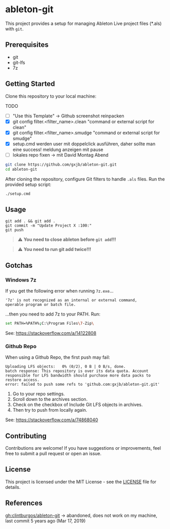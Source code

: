 # ableton-git

This project provides a setup for managing Ableton Live project files (*.als) with `git`.

## Prerequisites

- git
- git-lfs
- 7z

## Getting Started

Clone this repository to your local machine:

TODO 
- [ ] "Use this Template" -> Github screenshot reinpacken
- [X] git config filter.<filter_name>.clean "command or external script for clean"
- [X] git config filter.<filter_name>.smudge "command or external script for smudge"
- [X] setup.cmd werden user mit doppelclick ausführen, daher sollte man eine success! meldung anzeigen mit pause
- [ ] lokales repo fixen -> mit David Montag Abend

```bash
git clone https://github.com/gxjb/ableton-git.git
cd ableton-git
```

After cloning the repository, configure Git filters to handle `.als` files. Run the provided setup script:

```bash
./setup.cmd
```

## Usage

```
git add . && git add .
git commit -m "Update Project X :100:"
git push
```

> :warning: **You need to close ableton before `git add`!!!**

> :warning: **You need to run git add twice!!!**

## Gotchas

### Windows 7z

If you get the following error when running `7z.exe`...

```text
'7z' is not recognized as an internal or external command,
operable program or batch file.
```

...then you need to add 7z to your PATH. Run:

```bash
set PATH=%PATH%;C:\Program Files\7-Zip\
```

See: https://stackoverflow.com/a/14122808

### Github Repo

When using a Github Repo, the first push may fail:

```text
Uploading LFS objects:   0% (0/2), 0 B | 0 B/s, done.
batch response: This repository is over its data quota. Account responsible for LFS bandwidth should purchase more data packs to restore access.
error: failed to push some refs to 'github.com:gxjb/ableton-git.git'
```

1. Go to your repo settings.
2. Scroll down to the archives section.
3. Check on the checkbox of Include Git LFS objects in archives.
4. Then try to push from locally again.

See: https://stackoverflow.com/a/74868040


## Contributing

Contributions are welcome! If you have suggestions or improvements, feel free to submit a pull request or open an issue.

## License

This project is licensed under the MIT License - see the [LICENSE](./LICENSE) file for details.

## References

[gh:clintburgos/ableton-git](https://github.com/clintburgos/ableton-git) -> abandoned, does not work on my machine, last commit 5 years ago (Mar 17, 2019)

